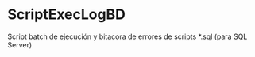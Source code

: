 # ScriptExecLogBD
Script batch de ejecución y bitacora de errores de scripts *.sql (para SQL Server)
